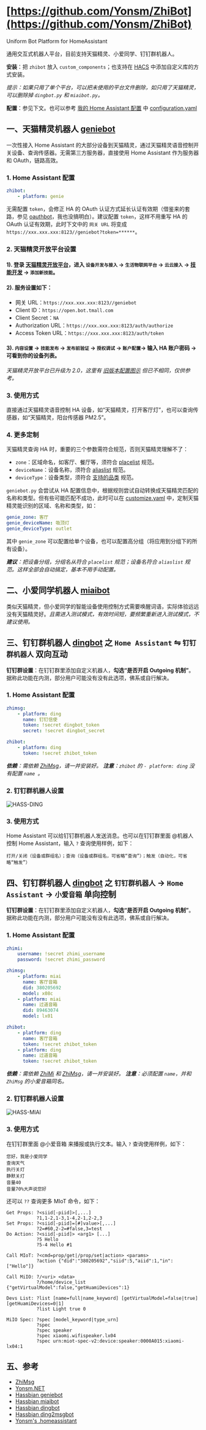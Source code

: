 # [https://github.com/Yonsm/ZhiBot](https://github.com/Yonsm/ZhiBot)

Uniform Bot Platform for HomeAssistant

通用交互式机器人平台，目前支持天猫精灵、小爱同学、钉钉群机器人。

**安装**：把 `zhibot` 放入 `custom_components`；也支持在 [HACS](https://hacs.xyz/) 中添加自定义库的方式安装。

_提示：如果只用了单个平台，可以把未使用的平台文件删除，如只用了天猫精灵，可以删除掉 `dingbot.py` 和 `miaibot.py`。_

**配置**：参见下文。也可以参考 [我的 Home Assistant 配置](https://github.com/Yonsm/.homeassistant) 中 [configuration.yaml](https://github.com/Yonsm/.homeassistant/blob/main/configuration.yaml)

## 一、天猫精灵机器人 [geniebot](https://github.com/Yonsm/ZhiBot/blob/main/custom_components/zhibot/geniebot.py)

一次性接入 Home Assistant 的大部分设备到天猫精灵，通过天猫精灵语音控制开关设备、查询传感器。无需第三方服务器，直接使用 Home Assistant 作为服务器和 OAuth，链路高效。

### 1. Home Assistant 配置

```yaml
zhibot:
    - platform: genie
```

无需配置 `token`，会修正 HA 的 OAuth 认证方式延长认证有效期（借鉴来的套路，参见 [oauthbot](https://github.com/Yonsm/ZhiBot/blob/main/custom_components/zhibot/__init__.py)，我也没搞明白）。建议配置 `token`，这样不用重写 HA 的 OAuth 认证有效期，此时下文中的 `网关 URL` 将变成 `https://xxx.xxx.xxx:8123//geniebot?token=******`。

### 2. 天猫精灵开放平台设置

#### 1). 登录 [天猫精灵开放平台](https://www.aligenie.com)，进入 `设备开发与接入` → `生活物联网平台` → `云云接入` → [技能开发](https://iot.aligenie.com/skill/home) → `添加新技能`。

#### 2). 服务设置如下：

-   网关 URL：`https://xxx.xxx.xxx:8123//geniebot`
-   Client ID：`https://open.bot.tmall.com`
-   Client Secret：`NA`
-   Authorization URL：`https://xxx.xxx.xxx:8123/auth/authorize`
-   Access Token URL：`https://xxx.xxx.xxx:8123/auth/token`

#### 3). `内容设置` → `技能发布` → `发布前验证` → `授权调试` → `账户配置`→ 输入 HA 账户密码 → 可看到你的设备列表。

_天猫精灵开放平台已升级为 2.0，这里有 [旧版本配置图示](https://github.com/Yonsm/ZhiBot/blob/main/HASS-GENIE.png?raw=true) 但已不相同，仅供参考。_

### 3. 使用方式

直接通过天猫精灵语音控制 HA 设备，如“天猫精灵，打开客厅灯”，也可以查询传感器，如“天猫精灵，阳台传感器 PM2.5”。

### 4. 更多定制

天猫精灵查询 HA 时，重要的三个参数需符合规范，否则天猫精灵理解不了：

-   `zone`：区域命名，如客厅、餐厅等，须符合 [placelist](https://open.bot.tmall.com/oauth/api/placelist) 规范。
-   `deviceName`：设备名称，须符合 [aliaslist](https://open.bot.tmall.com/oauth/api/aliaslist) 规范。
-   `deviceType`：设备类型，须符合 [支持的品类](http://doc-bot.tmall.com/docs/doc.htm?treeId=393&articleId=108271&docType=1) 规范。

`geniebot.py` 会尝试从 HA 配置信息中，根据规则尝试自动转换成天猫精灵匹配的名称和类型。但有些可能匹配不成功，此时可以在 [customize.yaml](https://github.com/Yonsm/.homeassistant/blob/main/customize.yaml) 中，定制天猫精灵能识别的区域、名称和类型，如：

```yaml
genie_zone: 客厅
genie_deviceName: 吸顶灯
genie_deviceType: outlet
```

其中 `genie_zone` 可以配置给单个设备，也可以配置高分组（将应用到分组下的所有设备）。

_**建议**：把设备分组，分组名从符合 `placelist` 规范；设备名符合 `aliaslist` 规范。这样全部会自动搞定，基本不用手动配置。_

## 二、小爱同学机器人 [miaibot](https://github.com/Yonsm/ZhiBot/blob/main/custom_components/zhibot/miaibot.py)

类似天猫精灵，但小爱同学的智能设备使用控制方式需要唤醒词语，实际体验远远没有天猫精灵好。_且需进入测试模式，有效时间短，要频繁重新进入测试模式，不建议使用。_

## 三、钉钉群机器人 [dingbot](https://github.com/Yonsm/ZhiBot/blob/main/custom_components/zhibot/dingbot.py) 之 `Home Assistant` ⇋ `钉钉群机器人` 双向互动

**钉钉群设置**：在钉钉群里添加自定义机器人，**勾选“是否开启 Outgoing 机制”**。据称此功能在内测，部分用户可能没有没有此选项，佛系或自行解决。

### 1. Home Assistant 配置

```yaml
zhimsg:
    - platform: ding
      name: 钉钉信使
      token: !secret dingbot_token
      secret: !secret dingbot_secret

zhibot:
    - platform: ding
      token: !secret zhibot_token
```

_**依赖**：需依赖 [ZhiMsg](https://github.com/Yonsm/ZhiMsg)，请一并安装好。_
_**注意**：`zhibot` 的 `- platform: ding` 没有配置 `name `。_

### 2. 钉钉群机器人设置

![HASS-DING](https://github.com/Yonsm/ZhiBot/blob/main/HASS-DING.png)

### 3. 使用方式

Home Assistant 可以给钉钉群机器人发送消息。也可以在钉钉群里面 @机器人 控制 Home Assistant，输入 `?` 查询使用样例，如下：

```
打开/关闭（设备或群组名）；查询（设备或群组名，可省略“查询”）；触发（自动化，可省略“触发”）
```

## 四、钉钉群机器人 [dingbot](https://github.com/Yonsm/ZhiBot/blob/main/custom_components/zhibot/dingbot.py) 之 `钉钉群机器人` → `Home Assistant` → `小爱音箱` 单向控制

**钉钉群设置**：在钉钉群里添加自定义机器人，**勾选“是否开启 Outgoing 机制”**。据称此功能在内测，部分用户可能没有没有此选项，佛系或自行解决。

### 1. Home Assistant 配置

```yaml
zhimi:
    username: !secret zhimi_username
    password: !secret zhimi_password

zhimsg:
    - platform: miai
      name: 客厅音箱
      did: 380205692
      model: x08c
    - platform: miai
      name: 过道音箱
      did: 89463074
      model: lx01

zhibot:
    - platform: ding
      name: 客厅音箱
      token: !secret zhibot_token
    - platform: ding
      name: 过道音箱
      token: !secret zhibot_token
```

_**依赖**：需依赖 [ZhiMi](https://github.com/Yonsm/ZhiMi) 和 [ZhiMsg](https://github.com/Yonsm/ZhiMsg)，请一并安装好。_
_**注意**：必须配置 `name`，并和 `ZhiMsg` 的小爱音箱同名。_

### 2. 钉钉群机器人设置

![HASS-MIAI](https://github.com/Yonsm/ZhiBot/blob/main/HASS-MIAI.png)

### 3. 使用方式

在钉钉群里面 @小爱音箱 来播报或执行文本。输入 `?` 查询使用样例，如下：

```
您好，我是小爱同学
查询天气
执行关灯
静默关灯
音量40
音量70%大声说您好
```

还可以 `??` 查询更多 MIoT 命令，如下：

```
Get Props: ?<siid[-piid]>[,...]
           ?1,1-2,1-3,1-4,2-1,2-2,3
Set Props: ?<siid[-piid]=[#]value>[,...]
           ?2=#60,2-2=#false,3=test
Do Action: ?<siid[-piid]> <arg1> [...]
           ?5 Hello
           ?5-4 Hello #1

Call MIoT: ?<cmd=prop/get|/prop/set|action> <params>
           ?action {"did":"380205692","siid":5,"aiid":1,"in":["Hello"]}

Call MiIO: ?/<uri> <data>
           ?/home/device_list {"getVirtualModel":false,"getHuamiDevices":1}

Devs List: ?list [name=full|name_keyword] [getVirtualModel=false|true] [getHuamiDevices=0|1]
           ?list Light true 0

MiIO Spec: ?spec [model_keyword|type_urn]
           ?spec
           ?spec speaker
           ?spec xiaomi.wifispeaker.lx04
           ?spec urn:miot-spec-v2:device:speaker:0000A015:xiaomi-lx04:1
```

## 五、参考

-   [ZhiMsg](https://github.com/Yonsm/ZhiMsg)
-   [Yonsm.NET](https://yonsm.github.io)
-   [Hassbian geniebot](https://bbs.hassbian.com/thread-2700-1-1.html)
-   [Hassbian miaibot](https://bbs.hassbian.com/thread-4680-1-1.html)
-   [Hassbian dingbot](https://bbs.hassbian.com/thread-12348-1-1.html)
-   [Hassbian ding2msgbot](https://bbs.hassbian.com/thread-12349-1-1.html)
-   [Yonsm's .homeassistant](https://github.com/Yonsm/.homeassistant)
